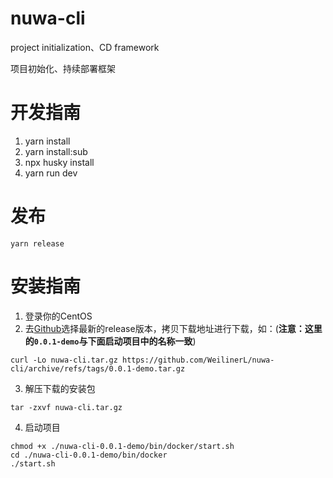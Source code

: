 # nuwa-cli

project initialization、CD framework

项目初始化、持续部署框架

# 开发指南
1. yarn install
2. yarn install:sub
3. npx husky install
4. yarn run dev

# 发布
```
yarn release
```

# 安装指南
1. 登录你的CentOS
2. 去[Github](https://github.com/WeilinerL/nuwa-cli/releases)选择最新的release版本，拷贝下载地址进行下载，如：(**注意：这里的`0.0.1-demo`与下面启动项目中的名称一致**)
```
curl -Lo nuwa-cli.tar.gz https://github.com/WeilinerL/nuwa-cli/archive/refs/tags/0.0.1-demo.tar.gz
```
3. 解压下载的安装包
```
tar -zxvf nuwa-cli.tar.gz
```
4. 启动项目
```
chmod +x ./nuwa-cli-0.0.1-demo/bin/docker/start.sh
cd ./nuwa-cli-0.0.1-demo/bin/docker
./start.sh
```